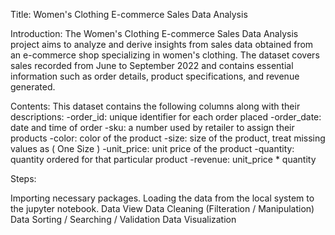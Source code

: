 Title: Women's Clothing E-commerce Sales Data Analysis

Introduction: The Women's Clothing E-commerce Sales Data Analysis project aims to analyze and derive insights from sales data obtained from an e-commerce shop specializing in women's clothing. The dataset covers sales recorded from June to September 2022 and contains essential information such as order details, product specifications, and revenue generated.

Contents: This dataset contains the following columns along with their descriptions: -order_id: unique identifier for each order placed -order_date: date and time of order -sku: a number used by retailer to assign their products -color: color of the product -size: size of the product, treat missing values as ( One Size ) -unit_price: unit price of the product -quantity: quantity ordered for that particular product -revenue: unit_price * quantity

Steps:

Importing necessary packages.
Loading the data from the local system to the jupyter notebook.
Data View
Data Cleaning (Filteration / Manipulation)
Data Sorting / Searching / Validation
Data Visualization
